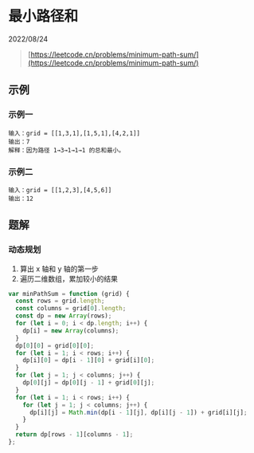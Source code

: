 # 最小路径和

2022/08/24

> [https://leetcode.cn/problems/minimum-path-sum/](https://leetcode.cn/problems/minimum-path-sum/)

## 示例

### 示例一

```text
输入：grid = [[1,3,1],[1,5,1],[4,2,1]]
输出：7
解释：因为路径 1→3→1→1→1 的总和最小。
```

### 示例二

```text
输入：grid = [[1,2,3],[4,5,6]]
输出：12
```

## 题解

### 动态规划

1. 算出 x 轴和 y 轴的第一步
2. 遍历二维数组，累加较小的结果

```javascript
var minPathSum = function (grid) {
  const rows = grid.length;
  const columns = grid[0].length;
  const dp = new Array(rows);
  for (let i = 0; i < dp.length; i++) {
    dp[i] = new Array(columns);
  }
  dp[0][0] = grid[0][0];
  for (let i = 1; i < rows; i++) {
    dp[i][0] = dp[i - 1][0] + grid[i][0];
  }
  for (let j = 1; j < columns; j++) {
    dp[0][j] = dp[0][j - 1] + grid[0][j];
  }
  for (let i = 1; i < rows; i++) {
    for (let j = 1; j < columns; j++) {
      dp[i][j] = Math.min(dp[i - 1][j], dp[i][j - 1]) + grid[i][j];
    }
  }
  return dp[rows - 1][columns - 1];
};
```

